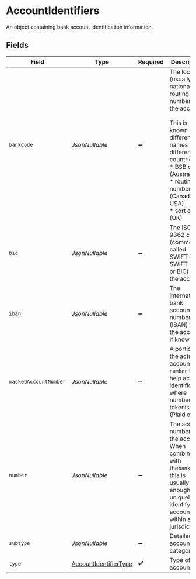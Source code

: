# AccountIdentifiers

An object containing bank account identification information.


## Fields

| Field                                                                                                                                                                                         | Type                                                                                                                                                                                          | Required                                                                                                                                                                                      | Description                                                                                                                                                                                   |
| --------------------------------------------------------------------------------------------------------------------------------------------------------------------------------------------- | --------------------------------------------------------------------------------------------------------------------------------------------------------------------------------------------- | --------------------------------------------------------------------------------------------------------------------------------------------------------------------------------------------- | --------------------------------------------------------------------------------------------------------------------------------------------------------------------------------------------- |
| `bankCode`                                                                                                                                                                                    | *JsonNullable<String>*                                                                                                                                                                        | :heavy_minus_sign:                                                                                                                                                                            | The local (usually national) routing number for the account.<br/><br/>This is known by different names in different countries:<br/>* BSB code (Australia)<br/>* routing number (Canada, USA)<br/>* sort code (UK) |
| `bic`                                                                                                                                                                                         | *JsonNullable<String>*                                                                                                                                                                        | :heavy_minus_sign:                                                                                                                                                                            | The ISO 9362 code (commonly called SWIFT code, SWIFT-BIC or BIC) for the account.                                                                                                             |
| `iban`                                                                                                                                                                                        | *JsonNullable<String>*                                                                                                                                                                        | :heavy_minus_sign:                                                                                                                                                                            | The international bank account number (IBAN) for the account, if known.                                                                                                                       |
| `maskedAccountNumber`                                                                                                                                                                         | *JsonNullable<String>*                                                                                                                                                                        | :heavy_minus_sign:                                                                                                                                                                            | A portion of the actual account `number` to help account identification where number is tokenised (Plaid only)                                                                                |
| `number`                                                                                                                                                                                      | *JsonNullable<String>*                                                                                                                                                                        | :heavy_minus_sign:                                                                                                                                                                            | The account number for the account. When combined with the`bankCode`, this is usually enough to uniquely identify an account within a jurisdiction.                                           |
| `subtype`                                                                                                                                                                                     | *JsonNullable<String>*                                                                                                                                                                        | :heavy_minus_sign:                                                                                                                                                                            | Detailed account category                                                                                                                                                                     |
| `type`                                                                                                                                                                                        | [AccountIdentifierType](../../models/shared/AccountIdentifierType.md)                                                                                                                         | :heavy_check_mark:                                                                                                                                                                            | Type of account                                                                                                                                                                               |